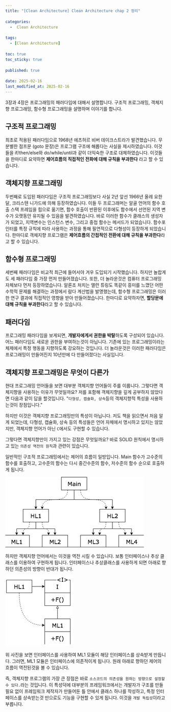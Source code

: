 ```yaml
---
title: "[Clean Architecture] Clean Architecture chap 2 정리"

categories:
  -  Clean Architecture
  
tags:
  - [Clean Architecture]

toc: true
toc_sticky: true

published: true

date: 2025-02-16
last_modified_at: 2025-02-16
---
```


3장과 4장은 프로그래밍의 패러다임에 대해서 설명합니다. 구조적 프로그래밍, 객체지향 프로그래밍, 함수형 프로그래밍을 설명하며 이야기를 합니다.

## 구조적 프로그래밍

최초로 적용된 패러다임으로 1968년 에츠허르 비버 데이크스트라가 발견했습니다. 무분별한 점프문 (goto 문장)은 프로그램 구조에 해롭다는 사실을 제시하였습니다. 이것들을 if/then/else와 do/while/until과 같이 더익숙한 구조로 대체하였습니다. 이것들을 한마디로 요약하면 **제어흐름의 직접적인 전화에 대해 규칙을 부과한다** 라고 할 수 있습니다.

## 객체지향 프로그래밍

두번째로 도입된 패러다임은 구조적 프로그래밍보다 사실 2년 앞선 1966년 올레 요한 달, 크리스텐 니가드에 의해 등장하였습니다. 이들 두 프로그래머는 알골 언어의 함수 호출 스택 프레임을 힙으로 옮기면, 함수 호출이 반환된 이후에도 함수에서 선언된 지역 변수가 오랫동안 유지될 수 있음을 발견하였습니다. 바로 이러한 함수가 클래스의 생성자가 되었고, 지역변수는 인스턴스 변수, 그리고 중첩 함수는 메서드가 되었습니다. 함수포인터를 특정 규칙에 따라 사용하는 과정을 통해 필연적으로 다형성이 등장하게 되었습니다. 한마디로 객체지향 프로그램은 **제어흐름의 간접적인 전환에 대해 규칙을 부과한다**라고 할 수 있습니다.
## 함수형 프로그래밍

세번째 패러다임은 비교적 최근에 들어서야 겨우 도입되기 시작했습니다. 하지만 놀랍게도 세 패러다임 중 가장 먼저 만들어졌습니다. 또한, 더 놀라운것은 컴퓨터 프로그래밍 자체보다 먼저 등장하였습니다. 알론조 처치는 앨런 튜링도 똑같이 흥미를 느꼈던 어떤 수학적 문제를 해결하는 과정에서 람다 계산법을 발명했는데, 함수형 프로그래밍은 이러한 연구 결과에 직접적인 영향을 받아 만들어졌습니다. 한마디로 요약하자면, **할당문에 대해 규칙을 부과한다**라고 할 수 있습니다.

## 패러다임

프로그래밍 패러다임을 보게되면, **개발자에게서 권한을 박탈**하도록 구성되어 있습니다. 어느 패러다임도 새로운 권한을 부여하는것이 아닙니다. 기존에 있는 프로그래밍이라는 체제에서 특정 행동을 지향하도록 강요하는 것입니다. 더 놀라운것은 이러한 패러다임은 프로그래밍이 만들어진지 10년만에 다 만들어졌다는 사실입니다.

## 객체지향 프로그래밍은 무엇이 다른가

현대 프로그래밍 언어들을 보면 대부분 객체지향 언어들이 주를 이룹니다. 그렇다면 객체지향을 사용하는 이유가 무엇일까요? 저를 포함해 객체지향을 깊게 공부하지 않았다면 다음과 같이 답을 할것입니다.  "`다형성, 캡슐화, 상속`등의 객체지향적 특성을 사용하는것이 장점입니다." 

하지만 이것은 객체지향 프로그래밍만의 특성이 아닙니다. 저도 책을 읽으면서 처음 알게 되었는데, 다형성, 캡슐화, 상속 등의 특성들은 언어 자체에서 명시하고 있지는 않았지만, 객체지향 언어가 아닌 `C`에서도 구현할 수 있습니다.

그렇다면 객체지향만이 가지고 있는 강점은 무엇일까요? 바로 SOLID 원칙에서 명시하고 있는 `의존성 역전의 원칙`과 관련이 있습니다. 

일반적인 구조적 프로그래밍에서는 제어의 흐름이 일방입니다. Main 함수가 고수준의 함수를 호출하고, 고수준의 함수는 다시 중간수준의 함수, 저수준의 함수 순으로 호출하게 됩니다.

![제어 순서도](/images/Pasted%20image%2020250216225751.png)

하지만 객체지향 언어에서는 이것을 역전 시킬 수 있습니다. 보통 인터페이스나 추상 클래스를 이용하여 구현하게 됩니다. 인터페이스나 추상클래스를 사용하게 되면 아래로 향하던 의존성의 방향이 반대가 됩니다. 

![의존성 역전](/images/Pasted%20image%2020250216225924.png)

위 사진을 보면 인터페이스를 사용하여 ML1 모듈이 해당 인터페이스를 상속받게 만듭니다. 그러면, ML1 모듈은 인터페이스에 의존적이게 됩니다. 원래 아래로 향하던 제어의 흐름이 역전된것을 볼 수 있습니다.

즉, 객체지향 프로그램의 가장 큰 장점은 바로 `소스코드의 의존성을 원하는 방향으로 설정할 수 있다.`라는 것입니다. 이 특성덕에 대부분의 프레임워크에서는 개발자가 구조를 만들 필요 없이 프레임워크 제작자가 만들어둔 틀 안에서 클래스 하나를 작성하고, 특정 인터페이스를 상속받는것 만으로도 기능을 구현할 수 있게 됩니다. 이것을 `개발 독립성`이라고 부릅니다.
